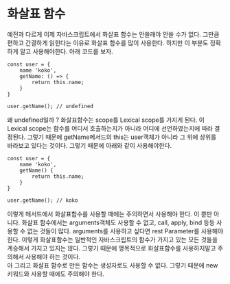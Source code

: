 # 화살표 함수

예전과 다르게 이제 자바스크립트에서 화살표 함수는 안쓸래야 안쓸 수가 없다. 그만큼 편하고 간결하게 읽힌다는 이유로 화살표 함수를 많이 사용한다. 하지만 이 부분도 정확하게 알고 사용해야한다. 아래 코드를 보자.

```
const user = {
    name 'koko',
    getName: () => {
        return this.name;
    }
}

user.getName(); // undefined
```

왜 undefined일까 ? 화살표함수는 scope를 Lexical scope를 가지게 된다. 이 Lexical scope는 함수를 어디서 호출하는지가 아니라 어디에 선언하였는지에 따라 결정된다. 그렇기 때문에 getName메서드의 this는 user객체가 아니라 그 위에 상위를 바라보고 있다는 것이다. 그렇기 때문에 아래와 같이 사용해야한다.

```
const user = {
    name 'koko',
    getName() {
        return this.name;
    }
}

user.getName(); // koko
```

이렇게 메서드에서 화살표함수를 사용할 때에는 주의하면서 사용해야 한다. 이 뿐만 아니다. 화살표 함수에서는 arguments객체도 사용할 수 없고, call, apply, bind 등등 사용할 수 없는 것들이 많다. arguments를 사용하고 싶다면 rest Parameter를 사용해야 한다. 이렇게 화살표함수는 일반적인 자바스크립트의 함수가 가지고 있는 모든 것들을 계승해서 가지고 있지는 않다. 그렇기 때문에 맹목적으로 화살표함수를 사용하지말고 주의해서 사용해야 하는 것이다.  
아 그리고 화살표 함수로 만든 함수는 생성자로도 사용할 수 없다. 그렇기 때문에 new 키워드와 사용할 때에도 주의해야 한다.
